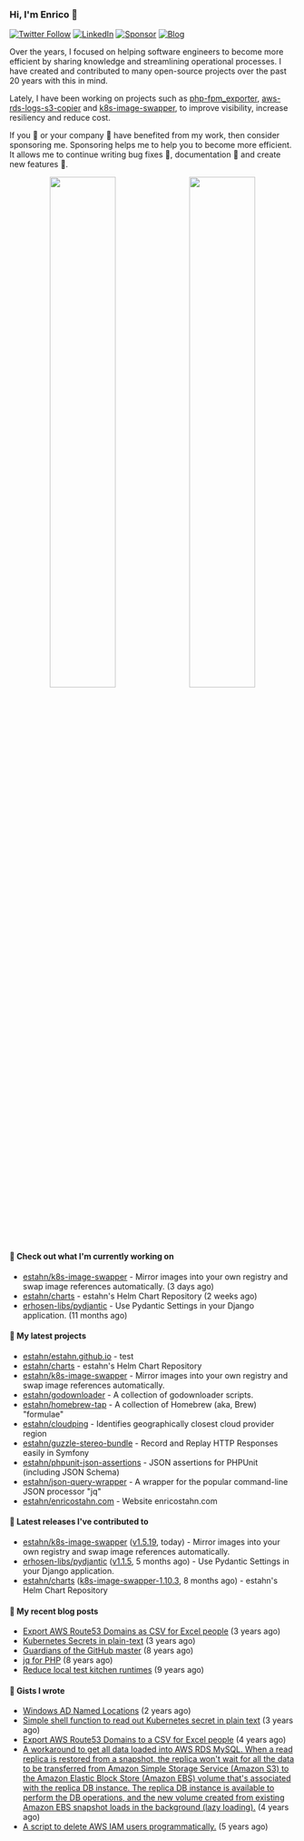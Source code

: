 ### Hi, I'm Enrico 👋

[![Twitter Follow](https://img.shields.io/twitter/follow/estahn?color=green&logo=twitter&style=for-the-badge)](http://twitter.com/estahn)
[![LinkedIn](https://img.shields.io/badge/LinkedIn--%20?style=for-the-badge&logo=linkedin&color=green)](https://linkedin.com/in/enricostahn)
[![Sponsor](https://img.shields.io/github/sponsors/estahn?color=green&logo=github-sponsors&style=for-the-badge)](https://github.com/sponsors/estahn)
[![Blog](https://img.shields.io/badge/Blog--%20?style=for-the-badge&logo=blog&color=green)](https://enricotahn.com)

Over the years, I focused on helping software engineers to become more efficient by sharing knowledge and streamlining operational processes. I have created and contributed to many open-source projects over the past 20 years with this in mind.

Lately, I have been working on projects such as [php-fpm_exporter](https://github.com/hipages/php-fpm_exporter), [aws-rds-logs-s3-copier](https://github.com/hipagesgroup/aws-rds-logs-s3-copier) and [k8s-image-swapper](https://github.com/estahn/k8s-image-swapper), to improve visibility, increase resiliency and reduce cost.

If you :bust_in_silhouette: or your company :office: have benefited from my work, then consider sponsoring me. Sponsoring helps me to help you to become more efficient. It allows me to continue writing bug fixes :bug:, documentation :memo: and create new features :unicorn:.

<p align="center">
  <img width="48%" src="https://github-readme-stats.vercel.app/api?username=estahn&show_icons=true&theme=default" />
  <img width="48%" src="https://github-readme-streak-stats.herokuapp.com/?user=estahn&theme=default" />
</p>

#### 👷 Check out what I'm currently working on

- [estahn/k8s-image-swapper](https://github.com/estahn/k8s-image-swapper) - Mirror images into your own registry and swap image references automatically. (3 days ago)
- [estahn/charts](https://github.com/estahn/charts) - estahn&#39;s Helm Chart Repository (2 weeks ago)
- [erhosen-libs/pydjantic](https://github.com/erhosen-libs/pydjantic) - Use Pydantic Settings in your Django application. (11 months ago)

#### 🌱 My latest projects

- [estahn/estahn.github.io](https://github.com/estahn/estahn.github.io) - test
- [estahn/charts](https://github.com/estahn/charts) - estahn&#39;s Helm Chart Repository
- [estahn/k8s-image-swapper](https://github.com/estahn/k8s-image-swapper) - Mirror images into your own registry and swap image references automatically.
- [estahn/godownloader](https://github.com/estahn/godownloader) - A collection of godownloader scripts.
- [estahn/homebrew-tap](https://github.com/estahn/homebrew-tap) - A collection of Homebrew (aka, Brew) &#34;formulae&#34;
- [estahn/cloudping](https://github.com/estahn/cloudping) - Identifies geographically closest cloud provider region
- [estahn/guzzle-stereo-bundle](https://github.com/estahn/guzzle-stereo-bundle) - Record and Replay HTTP Responses easily in Symfony
- [estahn/phpunit-json-assertions](https://github.com/estahn/phpunit-json-assertions) - JSON assertions for PHPUnit (including JSON Schema)
- [estahn/json-query-wrapper](https://github.com/estahn/json-query-wrapper) - A wrapper for the popular command-line JSON processor &#34;jq&#34;
- [estahn/enricostahn.com](https://github.com/estahn/enricostahn.com) - Website enricostahn.com

#### 🔭 Latest releases I've contributed to

- [estahn/k8s-image-swapper](https://github.com/estahn/k8s-image-swapper) ([v1.5.19](https://github.com/estahn/k8s-image-swapper/releases/tag/v1.5.19), today) - Mirror images into your own registry and swap image references automatically.
- [erhosen-libs/pydjantic](https://github.com/erhosen-libs/pydjantic) ([v1.1.5](https://github.com/erhosen-libs/pydjantic/releases/tag/v1.1.5), 5 months ago) - Use Pydantic Settings in your Django application.
- [estahn/charts](https://github.com/estahn/charts) ([k8s-image-swapper-1.10.3](https://github.com/estahn/charts/releases/tag/k8s-image-swapper-1.10.3), 8 months ago) - estahn&#39;s Helm Chart Repository

#### 📜 My recent blog posts

- [Export AWS Route53 Domains as CSV for Excel people](https://enricostahn.com/post/export-route53-domains-to-csv/) (3 years ago)
- [Kubernetes Secrets in plain-text](https://enricostahn.com/post/kubernetes-secrets-in-plaintext/) (3 years ago)
- [Guardians of the GitHub master](https://enricostahn.com/post/2016-03-27-guardians-of-the-github-master/) (8 years ago)
- [jq for PHP](https://enricostahn.com/post/2016-03-05-jq-for-php/) (8 years ago)
- [Reduce local test kitchen runtimes](https://enricostahn.com/post/2015-03-17-reduce-local-test-kitchen-runtimes/) (9 years ago)

#### 📓 Gists I wrote

- [Windows AD Named Locations](https://gist.github.com/3bc4165706f517b26bcf75ee21d33ecd) (2 years ago)
- [Simple shell function to read out Kubernetes secret in plain text](https://gist.github.com/6b8cfac387ffacc8738cbe2ffb675932) (3 years ago)
- [Export AWS Route53 Domains to a CSV for Excel people](https://gist.github.com/33ee9f0ecede6416a168489a7a24ee24) (4 years ago)
- [A workaround to get all data loaded into AWS RDS MySQL. When a read replica is restored from a snapshot, the replica won&#39;t wait for all the data to be transferred from Amazon Simple Storage Service (Amazon S3) to the Amazon Elastic Block Store (Amazon EBS) volume that&#39;s associated with the replica DB instance. The replica DB instance is available to perform the DB operations, and the new volume created from existing Amazon EBS snapshot loads in the background (lazy loading).](https://gist.github.com/8f829cec789ebe5800e99d2dc83ead1b) (4 years ago)
- [A script to delete AWS IAM users programmatically.](https://gist.github.com/b93d19f117a1b0cca90bc4567770c042) (5 years ago)
